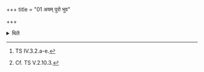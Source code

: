 +++
title = "01 अयम् पुरो भुव"

+++

<details><summary>थिते</summary>

1. With ayaṁ puro bhuvaḥ[^1] (the Adhvaryu) places fifty Prāṇabhṛt (Out-breath-holder) (bricks)[^2] : (he places) ten in each direction, ten diagonically in the centre, (thus having placed the middle one (first) (then) the each (next one) to the outer side (of it).  

[^1]: TS IV.3.2.a-e.  

[^2]: Cf. TS V.2.10.3.  
</details>
